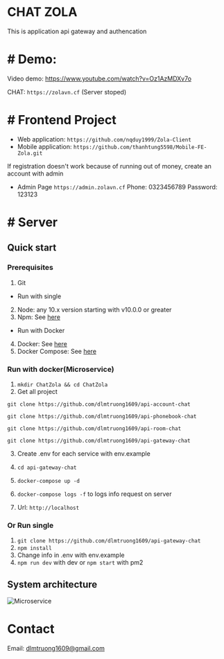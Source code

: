 # CHAT ZOLA

This is application api gateway and authencation
# # Demo: 
Video demo: https://www.youtube.com/watch?v=Oz1AzMDXv7o

CHAT: `https://zolavn.cf` (Server stoped)

# # Frontend Project
- Web application: `https://github.com/nqduy1999/Zola-Client`
- Mobile application: `https://github.com/thanhtung5598/Mobile-FE-Zola.git`

If registration doesn't work because of running out of money, create an account with admin
- Admin Page `https://admin.zolavn.cf` 
  Phone: 0323456789
  Password: 123123
# # Server
## Quick start
### Prerequisites

1. Git
- Run with single
2. Node: any 10.x version starting with v10.0.0 or greater
3. Npm: See [here](https://www.npmjs.com/)
- Run with Docker
4. Docker: See [here](https://www.docker.com/get-started)
5. Docker Compose: See [here](https://docs.docker.com/compose/install/)
### Run with docker(Microservice)
1. `mkdir ChatZola && cd ChatZola`
2. Get all project

`git clone https://github.com/dlmtruong1609/api-account-chat`

`git clone https://github.com/dlmtruong1609/api-phonebook-chat`

`git clone https://github.com/dlmtruong1609/api-room-chat`

`git clone https://github.com/dlmtruong1609/api-gateway-chat`

3. Create .env for each service with env.example

4. `cd api-gateway-chat`

5. `docker-compose up -d`

6. `docker-compose logs -f` to logs info request on server

7. Url: `http://localhost`

### Or Run single
1. `git clone https://github.com/dlmtruong1609/api-gateway-chat`
2. `npm install`
3. Change info in .env with env.example
4. `npm run dev` with dev or `npm start` with pm2 

## System architecture
![Microservice](https://minhtruong.s3.ap-southeast-1.amazonaws.com/de584886-3652-4e43-9151-4c72d588f404.png)

# Contact
Email: dlmtruong1609@gmail.com
